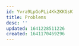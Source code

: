 ```yaml
---
id: Yvra9LpGoPLi4Kk2KKGsK
title: Problems
desc: ''
updated: 1641228511226
created: 1641170469296
---
```


